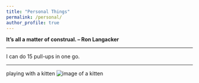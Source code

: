 ```yaml
---
title: "Personal Things"
permalink: /personal/
author_profile: true
---
```


**It’s all a matter of construal.        – Ron Langacker**  

----------------------------------------------------------

I can do 15 pull-ups in one go.

----------------------------------------------------------

playing with a kitten
![image of a kitten](https://hongjie-fu.github.io/files/posts/kitten.jpg)
